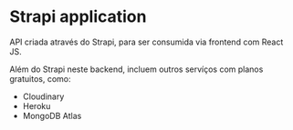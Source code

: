 # Strapi application

API criada através do Strapi, para ser consumida via frontend com React JS.

Além do Strapi neste backend, incluem outros servíços com planos gratuitos, como:

- Cloudinary
- Heroku
- MongoDB Atlas